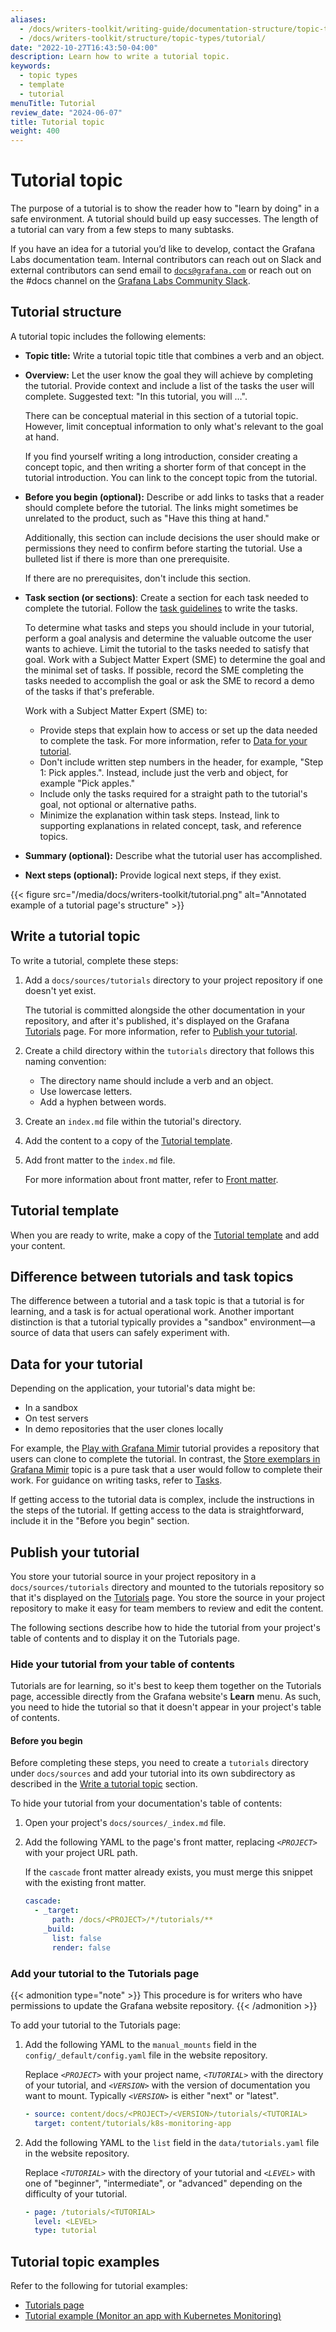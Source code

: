 ```yaml
---
aliases:
  - /docs/writers-toolkit/writing-guide/documentation-structure/topic-types/tutorial
  - /docs/writers-toolkit/structure/topic-types/tutorial/
date: "2022-10-27T16:43:50-04:00"
description: Learn how to write a tutorial topic.
keywords:
  - topic types
  - template
  - tutorial
menuTitle: Tutorial
review_date: "2024-06-07"
title: Tutorial topic
weight: 400
---
```


# Tutorial topic

The purpose of a tutorial is to show the reader how to "learn by doing" in a safe environment.
A tutorial should build up easy successes.
The length of a tutorial can vary from a few steps to many subtasks.

If you have an idea for a tutorial you’d like to develop, contact the Grafana Labs documentation team.
Internal contributors can reach out on Slack and external contributors can send email to [`docs@grafana.com`](mailto:docs@grafana.com) or reach out on the #docs channel on the [Grafana Labs Community Slack](https://slack.grafana.com/).

## Tutorial structure

<!-- vale Grafana.GoogleWill = NO -->
<!-- "will" is commonly used for the future outcomes of tutorials -->

A tutorial topic includes the following elements:

- **Topic title:** Write a tutorial topic title that combines a verb and an object.

- **Overview:** Let the user know the goal they will achieve by completing the tutorial.
  Provide context and include a list of the tasks the user will complete.
  Suggested text: "In this tutorial, you will …".

  There can be conceptual material in this section of a tutorial topic.
  However, limit conceptual information to only what's relevant to the goal at hand.

  If you find yourself writing a long introduction, consider creating a concept topic, and then writing a shorter form of that concept in the tutorial introduction.
  You can link to the concept topic from the tutorial.

- **Before you begin (optional):** Describe or add links to tasks that a reader should complete before the tutorial.
  The links might sometimes be unrelated to the product, such as "Have this thing at hand."

  Additionally, this section can include decisions the user should make or permissions they need to confirm before starting the tutorial.
  Use a bulleted list if there is more than one prerequisite.

  If there are no prerequisites, don't include this section.

- **Task section (or sections)**: Create a section for each task needed to complete the tutorial.
  Follow the [task guidelines](https://grafana.com/docs/writers-toolkit/structure/topic-types/task/) to write the tasks.

  To determine what tasks and steps you should include in your tutorial, perform a goal analysis and determine the valuable outcome the user wants to achieve.
  Limit the tutorial to the tasks needed to satisfy that goal.
  Work with a Subject Matter Expert (SME) to determine the goal and the minimal set of tasks.
  If possible, record the SME completing the tasks needed to accomplish the goal or ask the SME to record a demo of the tasks if that's preferable.

  Work with a Subject Matter Expert (SME) to:

  - Provide steps that explain how to access or set up the data needed to complete the task.
    For more information, refer to [Data for your tutorial](#data-for-your-tutorial).
  - Don't include written step numbers in the header, for example, "Step 1: Pick apples.".
    Instead, include just the verb and object, for example "Pick apples."
  - Include only the tasks required for a straight path to the tutorial's goal, not optional or alternative paths.
  - Minimize the explanation within task steps.
    Instead, link to supporting explanations in related concept, task, and reference topics.

- **Summary (optional):** Describe what the tutorial user has accomplished.

- **Next steps (optional):** Provide logical next steps, if they exist.

{{< figure src="/media/docs/writers-toolkit/tutorial.png" alt="Annotated example of a tutorial page's structure" >}}

## Write a tutorial topic

To write a tutorial, complete these steps:

1. Add a `docs/sources/tutorials` directory to your project repository if one doesn't yet exist.

   The tutorial is committed alongside the other documentation in your repository, and after it's published, it's displayed on the Grafana [Tutorials](https://grafana.com/tutorials/) page.
   For more information, refer to [Publish your tutorial](#publish-your-tutorial).

1. Create a child directory within the `tutorials` directory that follows this naming convention:

   - The directory name should include a verb and an object.
   - Use lowercase letters.
   - Add a hyphen between words.

1. Create an `index.md` file within the tutorial's directory.

1. Add the content to a copy of the [Tutorial template](https://github.com/grafana/writers-toolkit/blob/main/docs/static/templates/tutorial-template.md).

1. Add front matter to the `index.md` file.

   For more information about front matter, refer to [Front matter](https://grafana.com/docs/writers-toolkit/write/front-matter/).

## Tutorial template

When you are ready to write, make a copy of the [Tutorial template](https://github.com/grafana/writers-toolkit/blob/main/docs/static/templates/tutorial-template.md) and add your content.

## Difference between tutorials and task topics

The difference between a tutorial and a task topic is that a tutorial is for learning, and a task is for actual operational work.
Another important distinction is that a tutorial typically provides a "sandbox" environment—a source of data that users can safely experiment with.

## Data for your tutorial

Depending on the application, your tutorial's data might be:

- In a sandbox
- On test servers
- In demo repositories that the user clones locally

For example, the [Play with Grafana Mimir](https://grafana.com/tutorials/play-with-grafana-mimir/) tutorial provides a repository that users can clone to complete the tutorial.
In contrast, the [Store exemplars in Grafana Mimir](https://grafana.com/docs/mimir/latest/manage/use-exemplars/store-exemplars/) topic is a pure task that a user would follow to complete their work.
For guidance on writing tasks, refer to [Tasks](https://grafana.com/docs/writers-toolkit/structure/topic-types/task/).

If getting access to the tutorial data is complex, include the instructions in the steps of the tutorial.
If getting access to the data is straightforward, include it in the "Before you begin" section.

## Publish your tutorial

You store your tutorial source in your project repository in a `docs/sources/tutorials` directory and mounted to the tutorials repository so that it's displayed on the [Tutorials](https://grafana.com/tutorials/) page.
You store the source in your project repository to make it easy for team members to review and edit the content.

The following sections describe how to hide the tutorial from your project's table of contents and to display it on the Tutorials page.

### Hide your tutorial from your table of contents

Tutorials are for learning, so it's best to keep them together on the Tutorials page, accessible directly from the Grafana website's **Learn** menu.
As such, you need to hide the tutorial so that it doesn't appear in your project's table of contents.

#### Before you begin

Before completing these steps, you need to create a `tutorials` directory under `docs/sources` and add your tutorial into its own subdirectory as described in the [Write a tutorial topic](#write-a-tutorial-topic) section.

To hide your tutorial from your documentation's table of contents:

1. Open your project's `docs/sources/_index.md` file.

1. Add the following YAML to the page's front matter, replacing _`<PROJECT>`_ with your project URL path.

   If the `cascade` front matter already exists, you must merge this snippet with the existing front matter.

   ```yaml
   cascade:
     - _target:
         path: /docs/<PROJECT>/*/tutorials/**
       _build:
         list: false
         render: false
   ```

### Add your tutorial to the Tutorials page

{{< admonition type="note" >}}
This procedure is for writers who have permissions to update the Grafana website repository.
{{< /admonition >}}

To add your tutorial to the Tutorials page:

1. Add the following YAML to the `manual_mounts` field in the `config/_default/config.yaml` file in the website repository.

   Replace _`<PROJECT>`_ with your project name, _`<TUTORIAL>`_ with the directory of your tutorial, and _`<VERSION>`_ with the version of documentation you want to mount.
   Typically _`<VERSION>`_ is either "next" or "latest".

   ```yaml
   - source: content/docs/<PROJECT>/<VERSION>/tutorials/<TUTORIAL>
     target: content/tutorials/k8s-monitoring-app
   ```

1. Add the following YAML to the `list` field in the `data/tutorials.yaml` file in the website repository.

   Replace _`<TUTORIAL>`_ with the directory of your tutorial and _`<LEVEL>`_ with one of "beginner", "intermediate", or "advanced" depending on the difficulty of your tutorial.

   ```yaml
   - page: /tutorials/<TUTORIAL>
     level: <LEVEL>
     type: tutorial
   ```

## Tutorial topic examples

Refer to the following for tutorial examples:

- [Tutorials page](https://grafana.com/tutorials/)
- [Tutorial example (Monitor an app with Kubernetes Monitoring)](https://grafana.com/tutorials/k8s-monitoring-app/)
